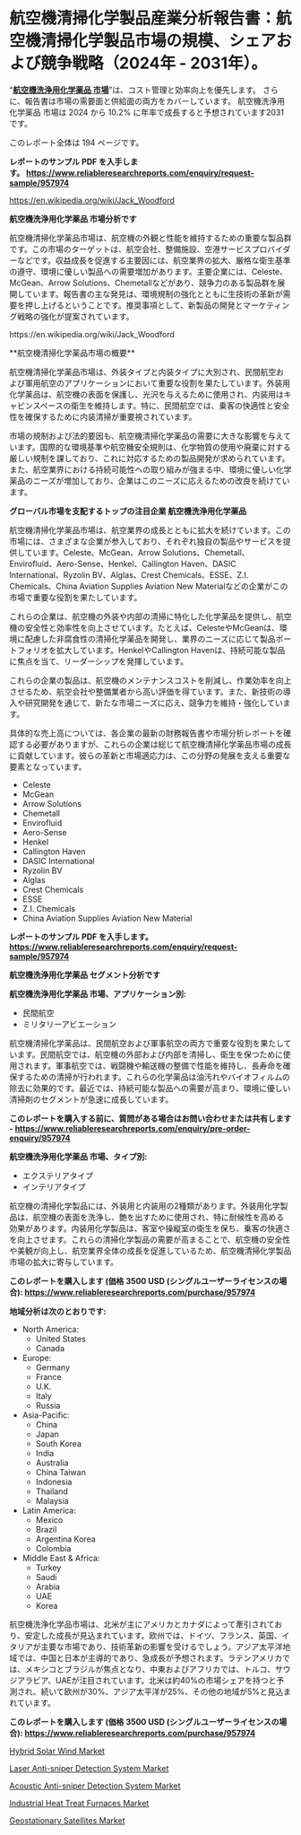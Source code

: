 <p><h1>航空機清掃化学製品産業分析報告書：航空機清掃化学製品市場の規模、シェアおよび競争戦略（2024年 - 2031年）。</h1></p><p>&ldquo;<strong><a href="https://www.reliableresearchreports.com/aircraft-cleaning-chemicals-r957974?utm_campaign=110&utm_medium=9&utm_source=Github&utm_content=ia&utm_term=20102024&utm_id=aircraft-cleaning-chemicals">航空機洗浄用化学薬品 市場</a></strong>&rdquo;は、コスト管理と効率向上を優先します。 さらに、報告書は市場の需要面と供給面の両方をカバーしています。 航空機洗浄用化学薬品 市場は 2024 から 10.2% に年率で成長すると予想されています2031 です。</p>
<p>このレポート全体は 194 ページです。</p>
<p><strong>レポートのサンプル PDF を入手します。&nbsp;<a href="https://www.reliableresearchreports.com/enquiry/request-sample/957974?utm_campaign=110&utm_medium=9&utm_source=Github&utm_content=ia&utm_term=20102024&utm_id=aircraft-cleaning-chemicals">https://www.reliableresearchreports.com/enquiry/request-sample/957974</a></strong></p>
<p><a href="https://en.wikipedia.org/wiki/Jack_Woodford?utm_campaign=110&utm_medium=9&utm_source=Github&utm_content=ia&utm_term=20102024&utm_id=aircraft-cleaning-chemicals">https://en.wikipedia.org/wiki/Jack_Woodford</a></p>
<p><strong>航空機洗浄用化学薬品 市場分析です</strong></p>
<p><p>航空機清掃化学薬品市場は、航空機の外観と性能を維持するための重要な製品群です。この市場のターゲットは、航空会社、整備施設、空港サービスプロバイダーなどです。収益成長を促進する主要因には、航空業界の拡大、厳格な衛生基準の遵守、環境に優しい製品への需要増加があります。主要企業には、Celeste、McGean、Arrow Solutions、Chemetallなどがあり、競争力のある製品群を展開しています。報告書の主な発見は、環境規制の強化とともに生技術の革新が需要を押し上げるということです。推奨事項として、新製品の開発とマーケティング戦略の強化が提案されています。</p></p>
<p>https://en.wikipedia.org/wiki/Jack_Woodford</p>
<p><p>**航空機清掃化学薬品市場の概要**</p><p>航空機清掃化学薬品市場は、外装タイプと内装タイプに大別され、民間航空および軍用航空のアプリケーションにおいて重要な役割を果たしています。外装用化学薬品は、航空機の表面を保護し、光沢を与えるために使用され、内装用はキャビンスペースの衛生を維持します。特に、民間航空では、乗客の快適性と安全性を確保するために内装清掃が重要視されています。</p><p>市場の規制および法的要因も、航空機清掃化学薬品の需要に大きな影響を与えています。国際的な環境基準や航空機安全規則は、化学物質の使用や廃棄に対する厳しい規制を課しており、これに対応するための製品開発が求められています。また、航空業界における持続可能性への取り組みが強まる中、環境に優しい化学薬品のニーズが増加しており、企業はこのニーズに応えるための改良を続けています。</p></p>
<p><strong>グローバル市場を支配するトップの注目企業 航空機洗浄用化学薬品</strong></p>
<p><p>航空機清掃化学薬品市場は、航空業界の成長とともに拡大を続けています。この市場には、さまざまな企業が参入しており、それぞれ独自の製品やサービスを提供しています。Celeste、McGean、Arrow Solutions、Chemetall、Envirofluid、Aero-Sense、Henkel、Callington Haven、DASIC International、Ryzolin BV、Alglas、Crest Chemicals、ESSE、Z.I. Chemicals、China Aviation Supplies Aviation New Materialなどの企業がこの市場で重要な役割を果たしています。</p><p>これらの企業は、航空機の外装や内部の清掃に特化した化学薬品を提供し、航空機の安全性と効率性を向上させています。たとえば、CelesteやMcGeanは、環境に配慮した非腐食性の清掃化学薬品を開発し、業界のニーズに応じて製品ポートフォリオを拡大しています。HenkelやCallington Havenは、持続可能な製品に焦点を当て、リーダーシップを発揮しています。</p><p>これらの企業の製品は、航空機のメンテナンスコストを削減し、作業効率を向上させるため、航空会社や整備業者から高い評価を得ています。また、新技術の導入や研究開発を通じて、新たな市場ニーズに応え、競争力を維持・強化しています。</p><p>具体的な売上高については、各企業の最新の財務報告書や市場分析レポートを確認する必要がありますが、これらの企業は総じて航空機清掃化学薬品市場の成長に貢献しています。彼らの革新と市場適応力は、この分野の発展を支える重要な要素となっています。</p></p>
<p><ul><li>Celeste</li><li>McGean</li><li>Arrow Solutions</li><li>Chemetall</li><li>Envirofluid</li><li>Aero-Sense</li><li>Henkel</li><li>Callington Haven</li><li>DASIC International</li><li>Ryzolin BV</li><li>Alglas</li><li>Crest Chemicals</li><li>ESSE</li><li>Z.I. Chemicals</li><li>China Aviation Supplies Aviation New Material</li></ul></p>
<p><strong>レポートのサンプル PDF を入手します。 <a href="https://www.reliableresearchreports.com/enquiry/request-sample/957974?utm_campaign=110&utm_medium=9&utm_source=Github&utm_content=ia&utm_term=20102024&utm_id=aircraft-cleaning-chemicals">https://www.reliableresearchreports.com/enquiry/request-sample/957974</a></strong></p>
<p><strong>航空機洗浄用化学薬品 セグメント分析です</strong></p>
<p><strong>航空機洗浄用化学薬品 市場、アプリケーション別:</strong></p>
<p><ul><li>民間航空</li><li>ミリタリーアビエーション</li></ul></p>
<p><p>航空機清掃化学薬品は、民間航空および軍事航空の両方で重要な役割を果たしています。民間航空では、航空機の外部および内部を清掃し、衛生を保つために使用されます。軍事航空では、戦闘機や輸送機の整備で性能を維持し、長寿命を確保するための清掃が行われます。これらの化学薬品は油汚れやバイオフィルムの除去に効果的です。最近では、持続可能な製品への需要が高まり、環境に優しい清掃剤のセグメントが急速に成長しています。</p></p>
<p><strong>このレポートを購入する前に、質問がある場合はお問い合わせまたは共有します - <a href="https://www.reliableresearchreports.com/enquiry/pre-order-enquiry/957974?utm_campaign=110&utm_medium=9&utm_source=Github&utm_content=ia&utm_term=20102024&utm_id=aircraft-cleaning-chemicals">https://www.reliableresearchreports.com/enquiry/pre-order-enquiry/957974</a></strong></p>
<p><strong>航空機洗浄用化学薬品 市場、タイプ別:</strong></p>
<p><ul><li>エクステリアタイプ</li><li>インテリアタイプ</li></ul></p>
<p><p>航空機の清掃化学製品には、外装用と内装用の2種類があります。外装用化学製品は、航空機の表面を洗浄し、艶を出すために使用され、特に耐候性を高める効果があります。内装用化学製品は、客室や操縦室の衛生を保ち、乗客の快適さを向上させます。これらの清掃化学製品の需要が高まることで、航空機の安全性や美観が向上し、航空業界全体の成長を促進しているため、航空機清掃化学製品市場の拡大に寄与しています。</p></p>
<p><strong>このレポートを購入します (価格 3500 USD (シングルユーザーライセンスの場合): <a href="https://www.reliableresearchreports.com/purchase/957974?utm_campaign=110&utm_medium=9&utm_source=Github&utm_content=ia&utm_term=20102024&utm_id=aircraft-cleaning-chemicals">https://www.reliableresearchreports.com/purchase/957974</a></strong></p>
<p><strong>地域分析は次のとおりです:</strong></p>
<p><ul>
    <li>
        North America:
        <ul>
            <li>United States</li>
            <li>Canada</li>
        </ul>
    </li>
    <li>
        Europe:
        <ul>
            <li>Germany</li>
            <li>France</li>
            <li>U.K.</li>
            <li>Italy</li>
            <li>Russia</li>
        </ul>
    </li>
    <li>
        Asia-Pacific:
        <ul>
            <li>China</li>
            <li>Japan</li>
            <li>South Korea</li>
            <li>India</li>
            <li>Australia</li>
            <li>China Taiwan</li>
            <li>Indonesia</li>
            <li>Thailand</li>
            <li>Malaysia</li>
        </ul>
    </li>
    <li>
        Latin America:
        <ul>
            <li>Mexico</li>
            <li>Brazil</li>
            <li>Argentina Korea</li>
            <li>Colombia</li>
        </ul>
    </li>
    <li>
        Middle East & Africa:
        <ul>
            <li>Turkey</li>
            <li>Saudi</li>
            <li>Arabia</li>
            <li>UAE</li>
            <li>Korea</li>
        </ul>
    </li>
    </ul></p>
<p><p>航空機洗浄化学品市場は、北米が主にアメリカとカナダによって牽引されており、安定した成長が見込まれています。欧州では、ドイツ、フランス、英国、イタリアが主要な市場であり、技術革新の影響を受けるでしょう。アジア太平洋地域では、中国と日本が主導的であり、急成長が予想されます。ラテンアメリカでは、メキシコとブラジルが焦点となり、中東およびアフリカでは、トルコ、サウジアラビア、UAEが注目されています。北米は約40%の市場シェアを持つと予測され、続いて欧州が30%、アジア太平洋が25%、その他の地域が5%と見込まれています。</p></p>
<p><strong>このレポートを購入します (価格 3500 USD (シングルユーザーライセンスの場合): <a href="https://www.reliableresearchreports.com/purchase/957974?utm_campaign=110&utm_medium=9&utm_source=Github&utm_content=ia&utm_term=20102024&utm_id=aircraft-cleaning-chemicals">https://www.reliableresearchreports.com/purchase/957974</a></strong></p>
<p><p><a href="https://issuu.com/reportprime-2/docs/hybrid-solar-wind-market-size-2030._e088a01e82eb72?utm_campaign=110&utm_medium=9&utm_source=Github&utm_content=ia&utm_term=20102024&utm_id=aircraft-cleaning-chemicals">Hybrid Solar Wind Market</a></p><p><a href="https://github.com/kathiestrine5ty/Market-Research-Report-List-1/blob/main/laser-anti-sniper-detection-system-market.md?utm_campaign=110&utm_medium=9&utm_source=Github&utm_content=ia&utm_term=20102024&utm_id=aircraft-cleaning-chemicals">Laser Anti-sniper Detection System Market</a></p><p><a href="https://github.com/alesiasc0na/Market-Research-Report-List-1/blob/main/acoustic-anti-sniper-detection-system-market.md?utm_campaign=110&utm_medium=9&utm_source=Github&utm_content=ia&utm_term=20102024&utm_id=aircraft-cleaning-chemicals">Acoustic Anti-sniper Detection System Market</a></p><p><a href="https://www.linkedin.com/pulse/global-industrial-heat-treat-furnaces-market-forecast-svcpe?utm_campaign=110&utm_medium=9&utm_source=Github&utm_content=ia&utm_term=20102024&utm_id=aircraft-cleaning-chemicals">Industrial Heat Treat Furnaces Market</a></p><p><a href="https://www.linkedin.com/pulse/geostationary-satellites-market-outlook-forecast-from-xvcse?utm_campaign=110&utm_medium=9&utm_source=Github&utm_content=ia&utm_term=20102024&utm_id=aircraft-cleaning-chemicals">Geostationary Satellites Market</a></p></p>